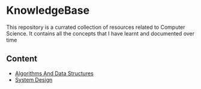 # KnowledgeBase

This repository is a currated collection of resources related to Computer Science.
It contains all the concepts that I have learnt and documented over time 

## Content 

- [Algorithms And Data Structures](/Algorithms/algorithms.md)
- [System Design](/SystemDesign/systemDesign.md)

 
 